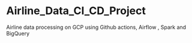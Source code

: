 # Airline_Data_CI_CD_Project
Airline data processing on GCP using Github actions, Airflow , Spark and BigQuery
